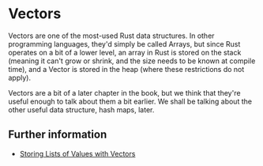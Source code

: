 # Vectors

Vectors are one of the most-used Rust data structures. In other programming
languages, they'd simply be called Arrays, but since Rust operates on a bit of a
lower level, an array in Rust is stored on the stack (meaning it can't grow or
shrink, and the size needs to be known at compile time), and a Vector is stored
in the heap (where these restrictions do not apply).

Vectors are a bit of a later chapter in the book, but we think that they're
useful enough to talk about them a bit earlier. We shall be talking about the
other useful data structure, hash maps, later.

## Further information

- [Storing Lists of Values with
  Vectors](https://doc.rust-lang.org/stable/book/ch08-01-vectors.html)

